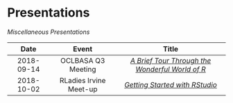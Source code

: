 # Presentations

*Miscellaneous Presentations*

| Date | Event | Title |
| :-:  | :-:   | :-:   |
| 2018-09-14 | OCLBASA Q3 Meeting | [*A Brief Tour Through the Wonderful World of R*](https://github.com/ZenBrayn/presentations/blob/master/tour-of-r_rbenz_180914.pdf) |
| 2018-10-02 | RLadies Irvine Meet-up | [*Getting Started with RStudio*](https://github.com/ZenBrayn/presentations/blob/master/getting-started-with-rstudio_rbenz_181003.pdf) |




